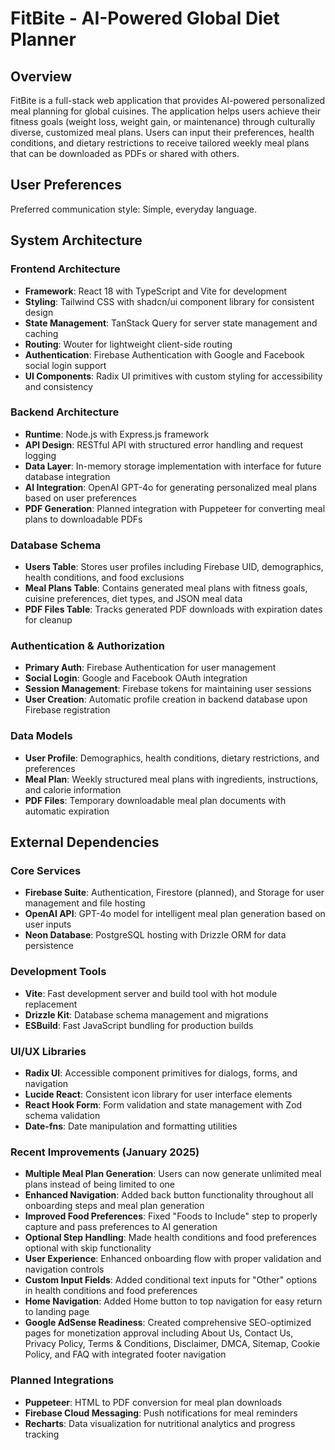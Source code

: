 # FitBite - AI-Powered Global Diet Planner

## Overview

FitBite is a full-stack web application that provides AI-powered personalized meal planning for global cuisines. The application helps users achieve their fitness goals (weight loss, weight gain, or maintenance) through culturally diverse, customized meal plans. Users can input their preferences, health conditions, and dietary restrictions to receive tailored weekly meal plans that can be downloaded as PDFs or shared with others.

## User Preferences

Preferred communication style: Simple, everyday language.

## System Architecture

### Frontend Architecture
- **Framework**: React 18 with TypeScript and Vite for development
- **Styling**: Tailwind CSS with shadcn/ui component library for consistent design
- **State Management**: TanStack Query for server state management and caching
- **Routing**: Wouter for lightweight client-side routing
- **Authentication**: Firebase Authentication with Google and Facebook social login support
- **UI Components**: Radix UI primitives with custom styling for accessibility and consistency

### Backend Architecture
- **Runtime**: Node.js with Express.js framework
- **API Design**: RESTful API with structured error handling and request logging
- **Data Layer**: In-memory storage implementation with interface for future database integration
- **AI Integration**: OpenAI GPT-4o for generating personalized meal plans based on user preferences
- **PDF Generation**: Planned integration with Puppeteer for converting meal plans to downloadable PDFs

### Database Schema
- **Users Table**: Stores user profiles including Firebase UID, demographics, health conditions, and food exclusions
- **Meal Plans Table**: Contains generated meal plans with fitness goals, cuisine preferences, diet types, and JSON meal data
- **PDF Files Table**: Tracks generated PDF downloads with expiration dates for cleanup

### Authentication & Authorization
- **Primary Auth**: Firebase Authentication for user management
- **Social Login**: Google and Facebook OAuth integration
- **Session Management**: Firebase tokens for maintaining user sessions
- **User Creation**: Automatic profile creation in backend database upon Firebase registration

### Data Models
- **User Profile**: Demographics, health conditions, dietary restrictions, and preferences
- **Meal Plan**: Weekly structured meal plans with ingredients, instructions, and calorie information
- **PDF Files**: Temporary downloadable meal plan documents with automatic expiration

## External Dependencies

### Core Services
- **Firebase Suite**: Authentication, Firestore (planned), and Storage for user management and file hosting
- **OpenAI API**: GPT-4o model for intelligent meal plan generation based on user inputs
- **Neon Database**: PostgreSQL hosting with Drizzle ORM for data persistence

### Development Tools
- **Vite**: Fast development server and build tool with hot module replacement
- **Drizzle Kit**: Database schema management and migrations
- **ESBuild**: Fast JavaScript bundling for production builds

### UI/UX Libraries
- **Radix UI**: Accessible component primitives for dialogs, forms, and navigation
- **Lucide React**: Consistent icon library for user interface elements
- **React Hook Form**: Form validation and state management with Zod schema validation
- **Date-fns**: Date manipulation and formatting utilities

### Recent Improvements (January 2025)
- **Multiple Meal Plan Generation**: Users can now generate unlimited meal plans instead of being limited to one
- **Enhanced Navigation**: Added back button functionality throughout all onboarding steps and meal plan generation
- **Improved Food Preferences**: Fixed "Foods to Include" step to properly capture and pass preferences to AI generation
- **Optional Step Handling**: Made health conditions and food preferences optional with skip functionality
- **User Experience**: Enhanced onboarding flow with proper validation and navigation controls
- **Custom Input Fields**: Added conditional text inputs for "Other" options in health conditions and food preferences
- **Home Navigation**: Added Home button to top navigation for easy return to landing page
- **Google AdSense Readiness**: Created comprehensive SEO-optimized pages for monetization approval including About Us, Contact Us, Privacy Policy, Terms & Conditions, Disclaimer, DMCA, Sitemap, Cookie Policy, and FAQ with integrated footer navigation

### Planned Integrations
- **Puppeteer**: HTML to PDF conversion for meal plan downloads
- **Firebase Cloud Messaging**: Push notifications for meal reminders
- **Recharts**: Data visualization for nutritional analytics and progress tracking
